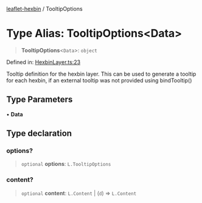 [leaflet-hexbin](../globals.md) / TooltipOptions

# Type Alias: TooltipOptions\<Data\>

> **TooltipOptions**\<`Data`\>: `object`

Defined in: [HexbinLayer.ts:23](https://github.com/lsdch/leaflet-hexbin/blob/a4d5cbb4acb651638e935d445e18747290017eba/packages/leaflet-hexbin/src/HexbinLayer.ts#L23)

Tooltip definition for the hexbin layer.
This can be used to generate a tooltip for each hexbin, if an external tooltip was not provided using bindTooltip()

## Type Parameters

• **Data**

## Type declaration

### options?

> `optional` **options**: `L.TooltipOptions`

### content?

> `optional` **content**: `L.Content` \| (`d`) => `L.Content`
